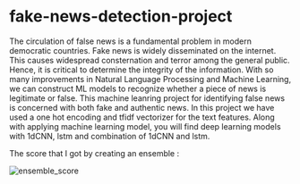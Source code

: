 # fake-news-detection-project
The circulation of false news is a fundamental problem in modern democratic countries. Fake news is widely disseminated on the internet. This causes widespread consternation and terror among the general public. Hence, it is critical to determine the integrity of the information. With so many improvements in Natural Language Processing and Machine Learning, we can construct ML models to recognize whether a piece of news is legitimate or false.
This machine leanring project for identifying false news is concerned with both fake and authentic news. In this project we have used a one hot encoding and tfidf vectorizer for the text features. Along with applying machine learning model, you will find deep learning models with 1dCNN, lstm and combination of 1dCNN and lstm.

The score that I got by creating an ensemble :

![ensemble_score](https://user-images.githubusercontent.com/88244693/155512037-4cdd9268-508b-4226-b51d-4d4df738e4af.png)
